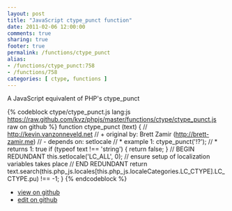```yaml
---
layout: post
title: "JavaScript ctype_punct function"
date: 2011-02-06 12:00:00
comments: true
sharing: true
footer: true
permalink: /functions/ctype_punct
alias:
- /functions/ctype_punct:758
- /functions/758
categories: [ ctype, functions ]
---
```

A JavaScript equivalent of PHP's ctype_punct
<!-- more -->
{% codeblock ctype/ctype_punct.js lang:js https://raw.github.com/kvz/phpjs/master/functions/ctype/ctype_punct.js raw on github %}
function ctype_punct (text) {
    // http://kevin.vanzonneveld.net
    // +   original by: Brett Zamir (http://brett-zamir.me)
    // -    depends on: setlocale
    // *     example 1: ctype_punct('!?');
    // *     returns 1: true
    if (typeof text !== 'string') {
        return false;
    }
    // BEGIN REDUNDANT
    this.setlocale('LC_ALL', 0); // ensure setup of localization variables takes place
    // END REDUNDANT
    return text.search(this.php_js.locales[this.php_js.localeCategories.LC_CTYPE].LC_CTYPE.pu) !== -1;
}
{% endcodeblock %}
<ul>
 <li><a href="https://github.com/kvz/phpjs/blob/master/functions/ctype/ctype_punct.js">view on github</a></li>
 <li><a href="https://github.com/kvz/phpjs/edit/master/functions/ctype/ctype_punct.js">edit on github</a></li>
</ul>
